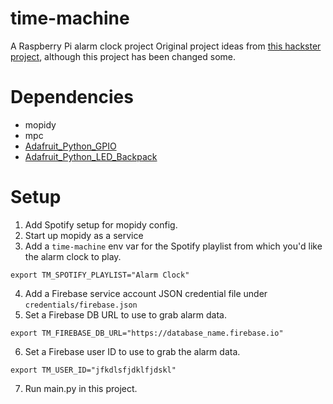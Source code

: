 # time-machine
A Raspberry Pi alarm clock project
Original project ideas from [this hackster project](https://www.hackster.io/xelfer/time-machine-a079fa), although this project has been changed some.

# Dependencies

- mopidy
- mpc
- [Adafruit_Python_GPIO](https://github.com/adafruit/Adafruit_Python_GPIO)
- [Adafruit_Python_LED_Backpack](https://github.com/adafruit/Adafruit_Python_LED_Backpack)

# Setup

1. Add Spotify setup for mopidy config.
2. Start up mopidy as a service
3. Add a `time-machine` env var for the Spotify playlist from which you'd like the alarm clock to play.
```
export TM_SPOTIFY_PLAYLIST="Alarm Clock"
```
4. Add a Firebase service account JSON credential file under `credentials/firebase.json`
5. Set a Firebase DB URL to use to grab alarm data.
```
export TM_FIREBASE_DB_URL="https://database_name.firebase.io"
```
6. Set a Firebase user ID to use to grab the alarm data.
```
export TM_USER_ID="jfkdlsfjdklfjdskl"
```
7. Run main.py in this project.
